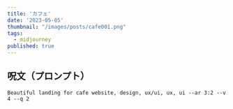 ```yaml
---
title: 'カフェ'
date: '2023-05-05'
thumbnail: "/images/posts/cafe001.png"
tags:
  - midjourney
published: true
---
```


## 呪文（プロンプト）
```
Beautiful landing for cafe website, design, ux/ui, ux, ui --ar 3:2 --v 4 --q 2
```